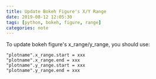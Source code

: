 ```yaml
---
title: Update Bokeh Figure's X/Y Range
date: 2019-08-12 12:05:30
tags: [python, bokeh, figure, range]
categories: note
---
```

To update bokeh figure's x_range/y_range, you should use:
```
"plotname".x_range.start = xxx
"plotname".x_range.end = xxx
"plotname".y_range.start = xxx
"plotname".y_range.end = xxx
```